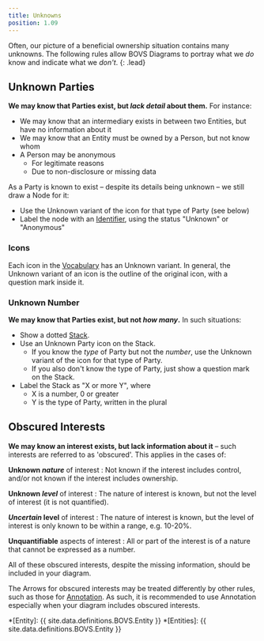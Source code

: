 ```yaml
---
title: Unknowns
position: 1.09
---
```


Often, our picture of a beneficial ownership situation contains many unknowns. The following rules allow BOVS Diagrams to portray what we *do* know and indicate what we *don't*.
{: .lead}


## Unknown Parties

**We may know that Parties exist, but *lack detail* about them.** For instance:

* We may know that an intermediary exists in between two Entities, but have no information about it
* We may know that an Entity must be owned by a Person, but not know whom
* A Person may be anonymous
  * For legitimate reasons
  * Due to non-disclosure or missing data

As a Party is known to exist – despite its details being unknown – we still draw a Node for it:

* Use the Unknown variant of the icon for that type of Party (see below)
* Label the node with an [Identifier](/visualisation/core/parties-nodes), using the status "Unknown" or "Anonymous"

### Icons

Each icon in the [Vocabulary](/visualisation/core/vocabulary) has an Unknown variant. In general, the Unknown variant of an icon is the outline of the original icon, with a question mark inside it.

### Unknown Number

**We may know that Parties exist, but not *how many*.** In such situations:

* Show a dotted [Stack](/visualisation/core/stacks).
* Use an Unknown Party icon on the Stack.
  * If you know the *type* of Party but not the *number*, use the Unknown variant of the icon for that type of Party.
  * If you also don't know the type of Party, just show a question mark on the Stack.
* Label the Stack as "X or more Y", where
  * X is a number, 0 or greater
  * Y is the type of Party, written in the plural


## Obscured Interests

**We may know an interest exists, but lack information about it** – such interests are referred to as 'obscured'. This applies in the cases of:

**Unknown *nature*** of interest
: Not known if the interest includes control, and/or not known if the interest includes ownership.

**Unknown *level*** of interest
: The nature of interest is known, but not the level of interest (it is not quantified).

***Uncertain* level** of interest
: The nature of interest is known, but the level of interest is only known to be within a range, e.g. 10-20%.

**Unquantifiable** aspects of interest
: All or part of the interest is of a nature that cannot be expressed as a number.

All of these obscured interests, despite the missing information, should be included in your diagram.

The Arrows for obscured interests may be treated differently by other rules, such as those for [Annotation](/visualisation/optional/annotation). As such, it is recommended to use Annotation especially when your diagram includes obscured interests.


*[Entity]: {{ site.data.definitions.BOVS.Entity }}
*[Entities]: {{ site.data.definitions.BOVS.Entity }}